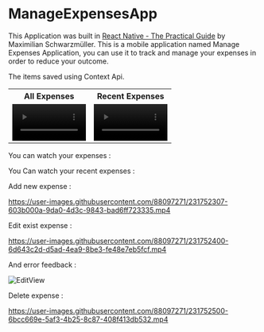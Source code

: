 # ManageExpensesApp

This Application was built in [React Native - The Practical Guide](https://www.udemy.com/course/react-native-the-practical-guide/) by Maximilian Schwarzmüller.
This is a mobile application named Manage Expenses Application, you can use it to track and manage your expenses in order to reduce your outcome.

The items saved using Context Api.

<table>
  <th>All Expenses</th>
  <th>Recent Expenses</th>
  <tr>
    <td><video width="148" src="![AllView](https://user-images.githubusercontent.com/88097271/231752162-b8fe88c3-e228-4002-b9e5-1fa26b7a6ced.jpg)"> </td>
    <td><video width="148" src="![RecentView](https://user-images.githubusercontent.com/88097271/231752240-ec687bab-fe15-4131-ad53-60a6f0f4855d.jpg)"> </td>
  </tr>
</table>

You can watch your expenses :



You Can watch your recent expenses :


Add new expense :

https://user-images.githubusercontent.com/88097271/231752307-603b000a-9da0-4d3c-9843-bad6ff723335.mp4

Edit exist expense :

https://user-images.githubusercontent.com/88097271/231752400-6d643c2d-d5ad-4ea9-8be3-fe48e7eb5fcf.mp4

And error feedback :

![EditView](https://user-images.githubusercontent.com/88097271/231752912-1c437436-4626-4529-9b9c-7c9150545bd7.jpg)

Delete expense :

https://user-images.githubusercontent.com/88097271/231752500-6bcc669e-5af3-4b25-8c87-408f413db532.mp4

